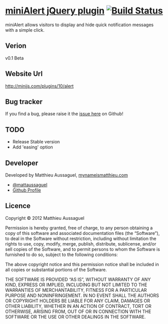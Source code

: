 # [miniAlert jQuery plugin](http://minijs.com/plugins/10/alert) [![Build Status](https://secure.travis-ci.org/matthieua/miniAlert.png)](http://travis-ci.org/matthieua/miniAlert)


miniAlert allows visitors to display and hide quick notification messages with a simple click.

## Verion

v0.1 Beta

## Website Url

http://minijs.com/plugins/10/alert

## Bug tracker

If you find a bug, please raise it the [issue here](https://github.com/miniJs/miniAlert/issues) on Github! 

## TODO

- Release Stable version
- Add 'easing' option

## Developer

Developed by Matthieu Aussaguel, [mynameismatthieu.com](http://mynameismatthieu.com)

+ [@mattaussaguel](http://twitter.com/mattaussaguel)
+ [Github Profile](http://github.com/matthieua)

## Licence

Copyright &copy; 2012 Matthieu Aussaguel

Permission is hereby granted, free of charge, to any person obtaining a copy of this software and associated documentation files (the “Software”), to deal in the Software without restriction, including without limitation the rights to use, copy, modify, merge, publish, distribute, sublicense, and/or sell copies of the Software, and to permit persons to whom the Software is furnished to do so, subject to the following conditions:

The above copyright notice and this permission notice shall be included in all copies or substantial portions of the Software.

THE SOFTWARE IS PROVIDED “AS IS”, WITHOUT WARRANTY OF ANY KIND, EXPRESS OR IMPLIED, INCLUDING BUT NOT LIMITED TO THE WARRANTIES OF MERCHANTABILITY, FITNESS FOR A PARTICULAR PURPOSE AND NONINFRINGEMENT. IN NO EVENT SHALL THE AUTHORS OR COPYRIGHT HOLDERS BE LIABLE FOR ANY CLAIM, DAMAGES OR OTHER LIABILITY, WHETHER IN AN ACTION OF CONTRACT, TORT OR OTHERWISE, ARISING FROM, OUT OF OR IN CONNECTION WITH THE SOFTWARE OR THE USE OR OTHER DEALINGS IN THE SOFTWARE.
